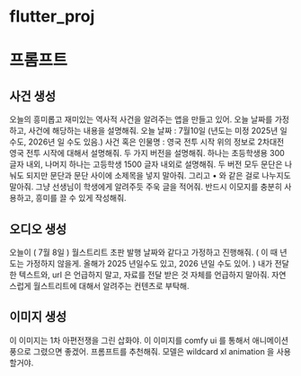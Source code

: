 # flutter_proj


# 프롬프트
## 


## 사건 생성
오늘의 흥미롭고 재미있는 역사적 사건을 알려주는 앱을 만들고 있어.
오늘 날짜를 가정하고, 사건에 해당하는 내용을 설명해줘.
오늘 날짜 : 7월10일 (년도는 미정 2025년 일 수도, 2026년 일 수도 있음.)
사건 혹은 인물명 : 영국 전투 시작
위의 정보로 2차대전 영국 전투 시작에 대해서 설명해줘.
두 가지 버전을 설명해줘. 하나는 초등학생용 300 글자 내외, 나머지 하나는 고등학생 1500 글자 내외로 설명해줘.
두 버전 모두 문단은 나눠도 되지만 문단과 문단 사이에 소제목을 넣지 말아줘.
그리고 	•	와 같은 걸로 나누지도 말아줘.
그냥 선생님이 학생에게 알려주듯 주욱 글을 적어줘.
반드시 이모지를 충분히 사용하고, 흥미를 끌 수 있게 작성해줘.

## 오디오 생성
오늘이 ( 7월 8일 ) 월스트리트 초판 발행 날짜와 같다고 가정하고 진행해줘. ( 이 때 년도는 가정하지 않을게. 올해가 2025 년일수도 있고, 2026 년일 수도 있어. )
내가 전달한 텍스트와, url 은 언급하지 말고, 자료를 전달 받은 것 자체를 언급하지 말아줘. 자연스럽게 월스트리트에 대해서 알려주는 컨텐츠로 부탁해.

## 이미지 생성
이 이미지는 1차 아편전쟁을 그린 삽화야.
이 이미지를 comfy ui 를 통해서 애니메이션 풍으로 그렸으면 좋겠어.
프롬프트를 추천해줘. 모델은 wildcard xl animation 을 사용할거야.